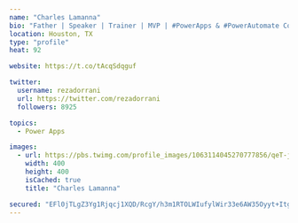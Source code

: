 ```yaml
---
name: "Charles Lamanna"
bio: "Father | Speaker | Trainer | MVP | #PowerApps & #PowerAutomate Community Super User | YouTuber Right-pointing triangle http://youtube.com/c/rezadorrani | Learn - Share - Clockwise rightwards and leftwards open circle arrows"
location: Houston, TX
type: "profile"
heat: 92

website: https://t.co/tAcqSdqguf

twitter:
  username: rezadorrani
  url: https://twitter.com/rezadorrani
  followers: 8925

topics:
  - Power Apps

images:
  - url: https://pbs.twimg.com/profile_images/1063114045270777856/qeT-jpWr_400x400.jpg
    width: 400
    height: 400
    isCached: true
    title: "Charles Lamanna"

secured: "EFl0jTLgZ3Yg1Rjqcj1XQD/RcgY/h3m1RTOLWIufylWir33e6AW35Oyyt+Itg16T3cwSsHP6YXZb/kF5r3JWyaXC3PChsJjKZr8K/ekswqqOFgSj9ydOxAi6DF3xGHZBzuJHB/seFNVqMsBu52eibx9IOTQA83XmY7Qkb0u/5zQgVDs77N3o2O+KYetm416X0d8ge4D+m5Lb1uzPDa1KuXraj0LSLe0yYYR0UZd/jnhgTxG6LdCifbWLyvLCx/A7IuL6brDQkuKzgtG7d5cFOKSj2QvfBH0S6Chv4nd36nJX0HKgrCcL92ihCaEdv7Nd0IltjsIgD/U9f5En4fe0wPbTqHscUtbC9tSfO2G4g4CjHL0gj2z2E60pUWwox2202uO7Yq3TMUbLwObvbIgspThfykgiMR5QEE2B39diIVk=;2P2dL8j7Q26JE9J2K6AOhQ=="
---
```


